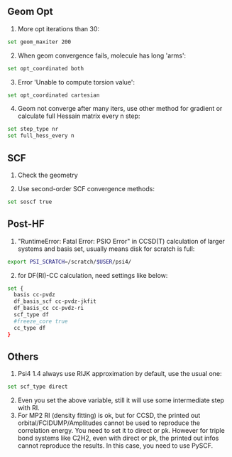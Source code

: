 ## Geom Opt
1. More opt iterations than 30:
```bash
set geom_maxiter 200
```
2. When geom convergence fails, molecule has long 'arms':
```bash
set opt_coordinated both
```
3. Error 'Unable to compute torsion value':
```bash
set opt_coordinated cartesian
```
4. Geom not converge after many iters, use other method for gradient or calculate full Hessain matrix every n step:
```bash
set step_type nr
set full_hess_every n
```

## SCF
1. Check the geometry

2. Use second-order SCF convergence methods:
```bash
set soscf true
```

## Post-HF
1. "RuntimeError: Fatal Error: PSIO Error" in CCSD(T) calculation of larger systems and basis set, usually means disk for scratch is full:
```bash
export PSI_SCRATCH=/scratch/$USER/psi4/
```
2. for DF(RI)-CC calculation, need settings like below:
```bash
set {
  basis cc-pvdz
  df_basis_scf cc-pvdz-jkfit
  df_basis_cc cc-pvdz-ri
  scf_type df
  #freeze_core true
  cc_type df
}
```


## Others
1. Psi4 1.4 always use RIJK approximation by default, use the usual one:
```bash
set scf_type direct
```
2. Even you set the above variable, still it will use some intermediate step with RI.
3. For MP2 RI (density fitting) is ok, but for CCSD, the printed out orbital/FCIDUMP/Amplitudes cannot be used to reproduce the correlation
energy. You need to set it to direct or pk. However for triple bond systems like C2H2, even with direct or pk, the printed out infos cannot 
reproduce the results. In this case, you need to use PySCF. 
